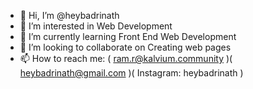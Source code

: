 - 👋 Hi, I’m @heybadrinath
- 👀 I’m interested in Web Development
- 🌱 I’m currently learning Front End Web Development
- 💞️ I’m looking to collaborate on Creating web pages
- 📫 How to reach me: ( ram.r@kalvium.community )( heybadrinath@gmail.com )( Instagram: heybadrinath )

<!---
heybadrinath/heybadrinath is a ✨ special ✨ repository because its `README.md` (this file) appears on your GitHub profile.
You can click the Preview link to take a look at your changes.
--->
